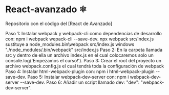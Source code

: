 # React-avanzado ⚛️


Repositorio con el código del [React de Avanzado]

Paso 1: Instalar webpack y webpack-cli como dependencias de desarrollo con: npm i webpack wepack-cli --save-dev.
npx webpack src/index.js sustituye a node_modules\.bin\webpack src/index.js
windows "./node_modules/.bin/webpack" src/index.js
Paso 2: En la carpeta llamada src y dentro de ella un archivo index.js en el cual colocaremos solo un console.log('Empezamos el curso!').
Paso 3: Crear el root del proyecto un archivo webpack.config.js el cual tendrá toda la configuración de webpack
Paso 4: Instalar html-webpack-plugin con: npm i html-webpack-plugin --save-dev.
Paso 5: Instalar webpack-dev-server con: npm i webpack-dev-server --save-dev.
Paso 6: Añadir un script llamado dev: "dev": "webpack-dev-server".
